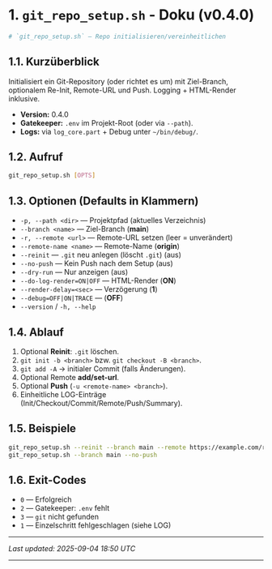 # 1. `git_repo_setup.sh` - Doku (v0.4.0)

```bash
# `git_repo_setup.sh` — Repo initialisieren/vereinheitlichen
```

## 1.1. Kurzüberblick

Initialisiert ein Git-Repository (oder richtet es um) mit Ziel-Branch, optionalem Re-Init, Remote-URL und Push. Logging + HTML-Render inklusive.

- **Version:** 0.4.0
- **Gatekeeper:** `.env` im Projekt-Root (oder via `--path`).
- **Logs:** via `log_core.part` + Debug unter `~/bin/debug/`.

## 1.2. Aufruf

```bash
git_repo_setup.sh [OPTS]
```

## 1.3. Optionen (Defaults in Klammern)

* `-p, --path <dir>` — Projektpfad (aktuelles Verzeichnis)
* `--branch <name>` — Ziel-Branch (**main**)
* `-r, --remote <url>` — Remote-URL setzen (leer = unverändert)
* `--remote-name <name>` — Remote-Name (**origin**)
* `--reinit` — `.git` neu anlegen (löscht `.git`) (aus)
* `--no-push` — Kein Push nach dem Setup (aus)
* `--dry-run` — Nur anzeigen (aus)
* `--do-log-render=ON|OFF` — HTML-Render (**ON**)
* `--render-delay=<sec>` — Verzögerung (**1**)
* `--debug=OFF|ON|TRACE` — (**OFF**)
* `--version` / `-h, --help`

## 1.4. Ablauf

1. Optional **Reinit**: `.git` löschen.
2. `git init -b <branch>` bzw. `git checkout -B <branch>`.
3. `git add -A` → initialer Commit (falls Änderungen).
4. Optional Remote **add/set-url**.
5. Optional **Push** (`-u <remote-name> <branch>`).
6. Einheitliche LOG-Einträge (Init/Checkout/Commit/Remote/Push/Summary).

## 1.5. Beispiele

```bash
git_repo_setup.sh --reinit --branch main --remote https://example.com/repo.git
git_repo_setup.sh --branch main --no-push
```

## 1.6. Exit-Codes

* `0` — Erfolgreich
* `2` — Gatekeeper: `.env` fehlt
* `3` — `git` nicht gefunden
* `1` — Einzelschritt fehlgeschlagen (siehe LOG)

---

*Last updated: 2025-09-04 18:50 UTC*

---
